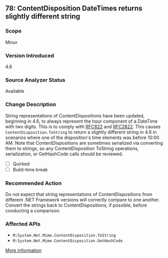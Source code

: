 ## 78: ContentDisposition DateTimes returns slightly different string

### Scope
Minor

### Version Introduced
4.6

### Source Analyzer Status
Available

### Change Description
String representations of ContentDispositions have been updated, beginning in 4.6, to always represent the hour component of a DateTime with two digits. This is to comply with [RFC822](http://www.ietf.org/rfc/rfc0822.txt) and [RFC2822](http://www.ietf.org/rfc/rfc2822.txt). This causes `ContentDisposition.ToString` to return a slightly different string in 4.6 in scenarios where one of the disposition's time elements was before 10:00 AM. Note that ContentDispositions are sometimes serialized via converting them to strings, so any ContentDisposition ToString operations, serialization, or GetHashCode calls should be reviewed.

- [ ] Quirked
- [ ] Build-time break

### Recommended Action
Do not expect that string representations of ContentDispositions from different .NET Framework versions will correctly compare to one another. Convert the strings back to ContentDispositions, if possible, before conducting a comparison.

### Affected APIs
* `M:System.Net.Mime.ContentDisposition.ToString`
* `M:System.Net.Mime.ContentDisposition.GetHashCode`

[More information](https://msdn.microsoft.com/en-us/library/dn833125(v=vs.110).aspx#Networking)

